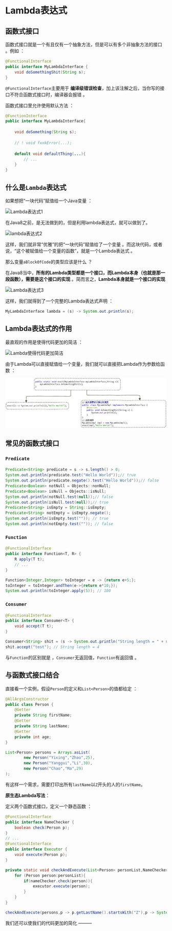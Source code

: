 # Lambda表达式

## 函数式接口

函数式接口就是一个有且仅有一个抽象方法，但是可以有多个非抽象方法的接口 。例如 ：

```java
@FunctionalInterface
public interface MyLambdaInterface {
    void doSomethingShit(String s);
}
```

`@FunctionalInterface`主要用于 **编译级错误检查**，加上该注解之后，当你写的接口不符合函数式接口时，编译器会报错 。

函数式接口里允许使用默认方法 ：

```java
@FunctionInterface
public interface MyLambdaInterface{
    
    void doSomething(String s);
    
    // ! void fxxkError(...);
    
    default void defaultThing(...){
        // ...
    }
}
```

## 什么是`Lambda`表达式

如果想把“一块代码”赋值给一个Java变量 ：

![Lambda表达式1](http://zhangzhaolin.oss-cn-beijing.aliyuncs.com/18-10-22/28591788.jpg)

在Java8之前，是无法做到的，但是利用lambda表达式，就可以做到了。

![lambda表达式2](http://zhangzhaolin.oss-cn-beijing.aliyuncs.com/18-10-22/22937999.jpg)

这样，我们就非常“优雅”的把“一块代码”赋值给了一个变量 。而这块代码，或者说，“这个被赋值给一个变量的函数”，就是一个Lambda表达式 。

那么变量`aBlockOfCode`的类型应该是什么 ？

在Java8当中，**所有的Lambda类型都是一个接口，而Lambda本身（也就是那一段函数），需要是这个接口的实现** 。简而言之，**Lambda本身就是一个接口的实现**

![Lambda表达式3](http://zhangzhaolin.oss-cn-beijing.aliyuncs.com/18-10-22/81019055.jpg)

这样，我们就得到了一个完整的Lambda表达式声明 ：

```java
MyLambdaInterface lambda = (s) -> System.out.println(s);
```

## Lambda表达式的作用

最直观的作用是使得代码更加的简洁 ：

![Lambda使得代码更加简洁](http://zhangzhaolin.oss-cn-beijing.aliyuncs.com/18-10-22/656831.jpg)

由于Lambda可以直接赋值给一个变量，我们就可以直接把Lambda作为参数给函数 ：

![Lambda表达式作为参数](https://raw.githubusercontent.com/zhangzhaolin/StudyNotes/master/%E6%88%AA%E5%9B%BE/%E8%87%AA%E5%B7%B1%E7%9A%84Java%E7%AC%94%E8%AE%B0/Lambda%E8%A1%A8%E8%BE%BE%E5%BC%8F%E4%BD%9C%E4%B8%BA%E5%87%BD%E6%95%B0%E5%8F%82%E6%95%B0.png)

## 常见的函数式接口

### `Predicate`

```java
Predicate<String> predicate = s -> s.length() > 0;
System.out.println(predicate.test("Hello World"));// true
System.out.println(predicate.negate().test("Hello World"));// false
Predicate<Boolean> notNull = Objects::nonNull;
Predicate<Boolean> isNull = Objects::isNull;
System.out.println(notNull.test(null));// false
System.out.println(isNull.test(null));// true
Predicate<String> isEmpty = String::isEmpty;
Predicate<String> notEmpty = isEmpty.negate();
System.out.println(isEmpty.test("")); // true
System.out.println(notEmpty.test("")); // false
```

### `Function`

```java
@FunctionalInterface
public interface Function<T, R> {
    R apply(T t);
    // ...
}
```

```java
Function<Integer,Integer> toInteger = e -> {return e+5;};
toInteger = toInteger.andThen(e->{return e*10;});
System.out.println(toInteger.apply(5)); // 100
```

### `Consumer`

```java
@FunctionalInterface
public interface Consumer<T> {
    void accept(T t);
}
```

```java
Consumer<String> shit = (s -> System.out.println("String length = " + s.length()));
shit.accept("test"); // String length = 4
```

与`Function`的区别就是 ，`Consumer`无返回值，`Function`有返回值 。

## 与函数式接口结合

直接看一个实例，假设`Person`的定义和`List<Person>`的值都给定 ：

```java
@AllArgsConstructor
public class Person {
    @Getter
    private String firstName;
    @Getter
    private String lastName;
    @Getter
    private int age;
}
```

```java
List<Person> persons = Arrays.asList(
        new Person("Yixing","Zhao",25),
        new Person("Yanggui","Li",30),
        new Person("Chao","Ma",29)
);
```

有这样一个需求，需要打印出所有`lastName`以`Z`开头的人的`firstName`。

**原生态Lambda写法**：

定义两个函数式接口，定义一个静态函数 ：

```java
@FunctionalInterface
public interface NameChecker {
    boolean check(Person p);
}
// ...
@FunctionalInterface
public interface Executor {
    void execute(Person p);
}
```

```java
private static void checkAndExecute(List<Person> personList,NameChecker nameChecker,Executor executor){
    for (Person person:personList){
        if(nameChecker.check(person)){
            executor.execute(person);
        }
    }
}
```

```java
checkAndExecute(persons,p -> p.getLastName().startsWith("Z"),p -> System.out.println(p.getFirstName()));
```

我们还可以使我们的代码更加的简化 ———

